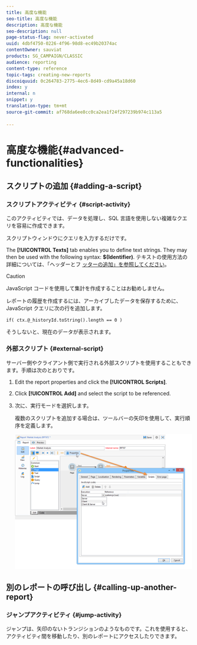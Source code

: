 ```yaml
---
title: 高度な機能
seo-title: 高度な機能
description: 高度な機能
seo-description: null
page-status-flag: never-activated
uuid: 4dbf4750-0226-4f96-98d8-ec49b20374ac
contentOwner: sauviat
products: SG_CAMPAIGN/CLASSIC
audience: reporting
content-type: reference
topic-tags: creating-new-reports
discoiquuid: 0c264783-2775-4ec6-8d49-cd9a45a18d60
index: y
internal: n
snippet: y
translation-type: tm+mt
source-git-commit: af768da6ee8cc0ca2ea1f24f297239b974c113a5

---
```



# 高度な機能{#advanced-functionalities}

## スクリプトの追加 {#adding-a-script}

### スクリプトアクティビティ {#script-activity}

このアクティビティでは、データを処理し、SQL 言語を使用しない複雑なクエリを容易に作成できます。

スクリプトウィンドウにクエリを入力するだけです。

The **[!UICONTROL Texts]** tab enables you to define text strings. They may then be used with the following syntax: **$(Identifier)**. テキストの使用方法の詳細については、「ヘッダーとフ [ッターの追加」を参照してください](../../reporting/using/element-layout.md#adding-a-header-and-a-footer)。

>[!CAUTION]
>
>JavaScript コードを使用して集計を作成することはお勧めしません。

レポートの履歴を作成するには、アーカイブしたデータを保存するために、JavaScript クエリに次の行を追加します。

```
if( ctx.@_historyId.toString().length == 0 )
```

そうしないと、現在のデータが表示されます。

### 外部スクリプト {#external-script}

サーバー側やクライアント側で実行される外部スクリプトを使用することもできます。手順は次のとおりです。

1. Edit the report properties and click the **[!UICONTROL Scripts]**.
1. Click **[!UICONTROL Add]** and select the script to be referenced.
1. 次に、実行モードを選択します。

   複数のスクリプトを追加する場合は、ツールバーの矢印を使用して、実行順序を定義します。

   ![](assets/reporting_custom_js.png)

## 別のレポートの呼び出し {#calling-up-another-report}

### ジャンプアクティビティ {#jump-activity}

ジャンプは、矢印のないトランジションのようなものです。これを使用すると、アクティビティ間を移動したり、別のレポートにアクセスしたりできます。
